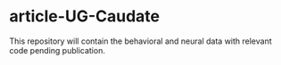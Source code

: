 # article-UG-Caudate
This repository will contain the behavioral and neural data with relevant code pending publication.

